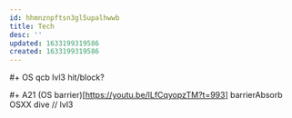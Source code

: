```yaml
---
id: hhmnznpftsn3gl5upalhwwb
title: Tech
desc: ''
updated: 1633199319586
created: 1633199319586
---
```


#+ OS
qcb lvl3 hit/block?

#+ A21
(OS barrier)[https://youtu.be/lLfCqyopzTM?t=993]
    barrierAbsorb OSXX dive // lvl3



